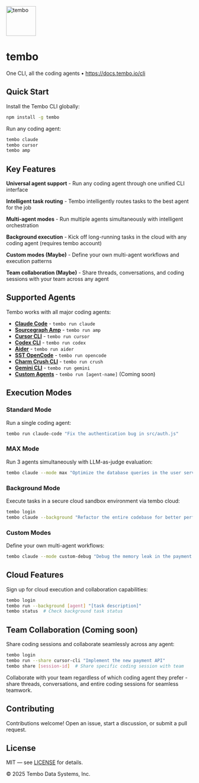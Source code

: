 <img src='https://github.com/user-attachments/assets/4659578d-18df-451a-9607-fd8eb3dbbbe0' alt='tembo' width='80px' height='80px'/>
<h1>tembo</h1>

<p>One CLI, all the coding agents • <a href="https://docs.tembo.io/cli">https://docs.tembo.io/cli</a></p>

## Quick Start

Install the Tembo CLI globally:

```bash
npm install -g tembo
```

Run any coding agent:

```bash
tembo claude
tembo cursor
tembo amp
```

## Key Features

**Universal agent support** - Run any coding agent through one unified CLI interface

**Intelligent task routing** - Tembo intelligently routes tasks to the best agent for the job

**Multi-agent modes** - Run multiple agents simultaneously with intelligent orchestration

**Background execution** - Kick off long-running tasks in the cloud with any coding agent (requires tembo account)

**Custom modes (Maybe)** - Define your own multi-agent workflows and execution patterns

**Team collaboration (Maybe)** - Share threads, conversations, and coding sessions with your team across any agent

## Supported Agents

Tembo works with all major coding agents:

- **[Claude Code](https://docs.anthropic.com/en/docs/claude-code)** - `tembo run claude`
- **[Sourcegraph Amp](https://sourcegraph.com/amp)** - `tembo run amp`
- **[Cursor CLI](https://cursor.com/cli)** - `tembo run cursor`
- **[Codex CLI](https://openai.com/codex/)** - `tembo run codex`
- **[Aider](https://aider.chat/)** - `tembo run aider`
- **[SST OpenCode](https://github.com/sst/opencode)** - `tembo run opencode`
- **[Charm Crush CLI](https://github.com/charmbracelet/crush)** - `tembo run crush`
- **[Gemini CLI](https://github.com/google-gemini/gemini-cli)** - `tembo run gemini`
- **[Custom Agents](https://docs.tembo.io/cli/custom-agents)** - `tembo run [agent-name]` (Coming soon)

## Execution Modes

### Standard Mode

Run a single coding agent:

```bash
tembo run claude-code "Fix the authentication bug in src/auth.js"
```

### MAX Mode

Run 3 agents simultaneously with LLM-as-judge evaluation:

```bash
tembo claude --mode max "Optimize the database queries in the user service"
```

### Background Mode

Execute tasks in a secure cloud sandbox environment via tembo cloud:

```bash
tembo login
tembo claude --background "Refactor the entire codebase for better performance"
```

### Custom Modes

Define your own multi-agent workflows:

```bash
tembo claude --mode custom-debug "Debug the memory leak in the payment processor"
```

## Cloud Features

Sign up for cloud execution and collaboration capabilities:

```bash
tembo login
tembo run --background [agent] "[task description]"
tembo status  # Check background task status
```

## Team Collaboration (Coming soon)

Share coding sessions and collaborate seamlessly across any agent:

```bash
tembo login
tembo run --share cursor-cli "Implement the new payment API"
tembo share [session-id]  # Share specific coding session with team
```

Collaborate with your team regardless of which coding agent they prefer - share threads, conversations, and entire coding sessions for seamless teamwork.

## Contributing

Contributions welcome! Open an issue, start a discussion, or submit a pull request.

## License

MIT — see [LICENSE](./LICENSE) for details.

© 2025 Tembo Data Systems, Inc.
